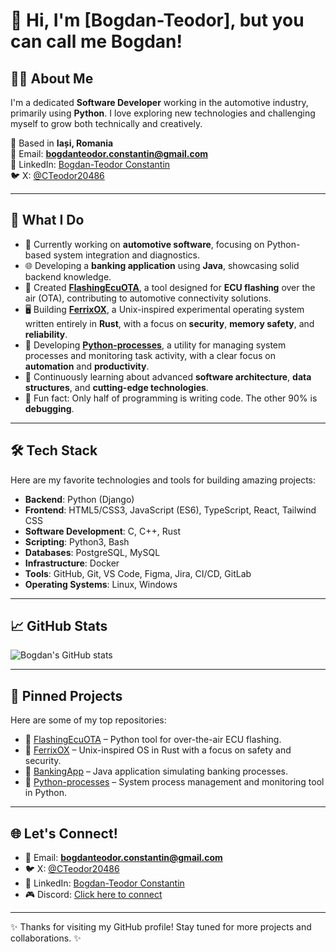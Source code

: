 # 👋 Hi, I'm [Bogdan-Teodor], but you can call me Bogdan!

## 👨‍💻 About Me
I'm a dedicated **Software Developer** working in the automotive industry, primarily using **Python**. I love exploring new technologies and challenging myself to grow both technically and creatively.

📍 Based in **Iași, Romania**  
📧 Email: **bogdanteodor.constantin@gmail.com**  
💼 LinkedIn: [Bogdan-Teodor Constantin](https://www.linkedin.com/in/bogdan-teodor-constantin/)  
🐦 X: [@CTeodor20486](https://x.com/CTeodor20486)

---

## 🚀 What I Do
- 🔭 Currently working on **automotive software**, focusing on Python-based system integration and diagnostics.
- 🌐 Developing a **banking application** using **Java**, showcasing solid backend knowledge.
- 📡 Created **[FlashingEcuOTA](https://github.com/ibogdanssh01/FlashingEcuOTA)**, a tool designed for **ECU flashing** over the air (OTA), contributing to automotive connectivity solutions.
- 🖥️ Building **[FerrixOX](https://github.com/ibogdanssh01/FerrixOX)**, a Unix-inspired experimental operating system written entirely in **Rust**, with a focus on **security**, **memory safety**, and **reliability**.
- 🧩 Developing **[Python-processes](https://github.com/ibogdanssh01/Python-processes)**, a utility for managing system processes and monitoring task activity, with a clear focus on **automation** and **productivity**.
- 🌱 Continuously learning about advanced **software architecture**, **data structures**, and **cutting-edge technologies**.
- 🎯 Fun fact: Only half of programming is writing code. The other 90% is **debugging**.

---

## 🛠️ Tech Stack
Here are my favorite technologies and tools for building amazing projects:

- **Backend**: Python (Django)
- **Frontend**: HTML5/CSS3, JavaScript (ES6), TypeScript, React, Tailwind CSS
- **Software Development**: C, C++, Rust
- **Scripting**: Python3, Bash
- **Databases**: PostgreSQL, MySQL
- **Infrastructure**: Docker
- **Tools**: GitHub, Git, VS Code, Figma, Jira, CI/CD, GitLab
- **Operating Systems**: Linux, Windows

---

## 📈 GitHub Stats
![Bogdan's GitHub stats](https://github-readme-stats.vercel.app/api?username=ibogdanssh01&show_icons=true&theme=graywhite)

---

## 🌟 Pinned Projects
Here are some of my top repositories:

- 🔗 [FlashingEcuOTA](https://github.com/ibogdanssh01/FlashingEcuOTA) – Python tool for over-the-air ECU flashing.
- 🔗 [FerrixOX](https://github.com/ibogdanssh01/FerrixOX) – Unix-inspired OS in Rust with a focus on safety and security.
- 🔗 [BankingApp](https://github.com/ibogdanssh01/BankingApp) – Java application simulating banking processes.
- 🔗 [Python-processes](https://github.com/ibogdanssh01/Python-processes) – System process management and monitoring tool in Python.

---

## 🌐 Let's Connect!
- 📧 Email: **bogdanteodor.constantin@gmail.com**  
- 🐦 X: [@CTeodor20486](https://x.com/CTeodor20486)
- 💼 LinkedIn: [Bogdan-Teodor Constantin](https://www.linkedin.com/in/bogdan-teodor-constantin/)
- 🎮 Discord: [Click here to connect](https://discord.com/users/275971581791174656)

---

✨ Thanks for visiting my GitHub profile! Stay tuned for more projects and collaborations. ✨
